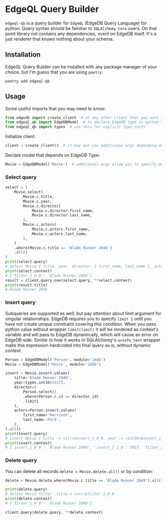 # EdgeQL Query Builder

`edgeql-qb` is a query builder for `EdgeQL` (EdgeDB Query Language) for python.
Query syntax should be familiar to `SQLAlchemy Core` users.
On that point library not contains any dependencies, event on EdgeDB itself.
It's a just renderer that knows nothing about your schema.

## Installation

EdgeQL Query Builder can be installed with any package manager of your choice, but I'm guess that you are using `poetry`:

```shell
poetry add edgeql-qb
```

## Usage

Some useful imports that you may need to know:
```python
from edgedb import create_client  # or any other client that you want to use
from edgeql_qb import EdgeDBModel  # to declare EdgeDB type in python code
from edgeql_qb import types  # use this for explicit type casts
```

Initialize client:
```python
client = create_client()  # it may ask you additional args depending on you configuration
```

Declare model that depends on EdgeDB Type:
```python
Movie = EdgeDBModel('Movie')  # additional args allow you to specify module and schema of a type.
```

### Select query
```python
select = (
    Movie.select(
        Movie.c.title,
        Movie.c.year,
        Movie.c.director(
            Movie.c.director.first_name,
            Movie.c.director.last_name,
        ),
        Movie.c.actors(
            Movie.c.actors.first_name,
            Movie.c.actors.last_name,
        ),
    )
    .where(Movie.c.title == 'Blade Runner 2049')
    .all()
)
print(select.query)
# select Movie { title, year, director: { first_name, last_name }, actors: { first_name, last_name } } filter .title = <str>$filter_1_0_0
print(select.context)
# {'filter_1_0_0': 'Blade Runner 2049'}
result = client.query_one(select.query, **select.context)
print(result.title)
# Blade Runner 2049
```

### Insert query
Subqueries are supported as well, but pay attention about limit argument for singular relationships.
EdgeDB requires you to specify `limit 1` until you have not create unique constraint covering this condition.
When you pass python value without wrapper `limit(limit)` it will be rendered
as context's variable and will pass to EdgeDB dynamically, which will cause an error on EdgeDB side.
Similar to how it works in SQLAlchemy's `unsafe_text` wrapper make this expression hardcoded into final query as is,
without dynamic context.
```python
Person = EdgeDBModel('Person', module='imdb')
Movie = EdgeDBModel('Movie', module='imdb')

insert = Movie.insert.values(
    title='Blade Runner 2049',
    year=types.int16(2017),
    director=(
        Person.select()
        .where(Person.c.id == director_id)
        .limit1
    ),
    actors=Person.insert.values(
        first_name='Harrison',
        last_name='Ford',
    ),
).all()
print(insert.query)
# insert Movie { title := <str>$insert_1_0_0, year := <int16>$insert_1_1_0, director := (select Person filter .id = $filter_2_0_0 limit 1), actors := (insert Person { first_name := <str>$insert_2_0_0, last_name := <str>$insert_2_1_0 }) }
print(insert.context)
# {'insert_1_0_0': 'Blade Runner 2049', 'insert_1_1_0': 2017, 'filter_2_0_0': UUID('15e1155f-c94d-4ac0-bae6-f3d709b91a0e'), 'insert_2_0_0': 'Harrison', 'insert_2_1_0': 'Ford'}
```

### Delete query
You can delete all records `delete = Movie.delete.all()` or by condition:

```python
delete = Movie.delete.where(Movie.c.title == 'Blade Runner 2049').all()

print(delete.query)
# delete Movie filter .title = <str>$filter_1_0_0
print(delete.context)
# {'filter_1_0_0': 'Blade Runner 2049'}

client.query(delete.query, **delete.context)
```
